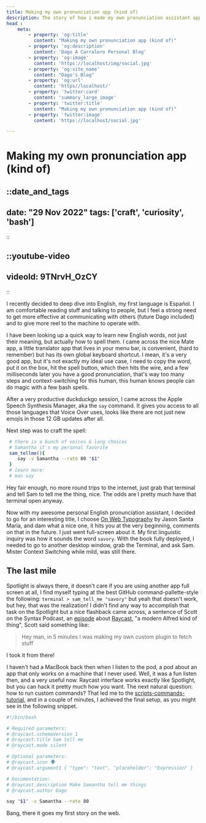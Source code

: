 ```yaml
---
title: Making my own pronunciation app (kind of)
description: The story of how i made my own pronunciation assistant app
head : 
    meta: 
        - property: 'og:title'
          content: "Making my own pronunciation app (kind of)"
        - property: 'og:description'
          content: 'Dago A Carralero Personal Blog'
        - property: 'og:image'
          content: 'https://localhost/img/social.jpg'
        - property: 'og:site_name'
          content: "Dago's Blog"
        - property: 'og:url'
          content: 'https//localhost/'
        - property: 'twitter:card'
          content: 'summary_large_image'
        - property: 'twitter:title'
          content: "Making my own pronunciation app (kind of)"
        - property: 'twitter:image'
          content: 'https://localhost/social.jpg'

---
```


# Making my own pronunciation app (kind of)

::date_and_tags
---
date: "29 Nov 2022"
tags: ['craft', 'curiosity', 'bash']
---
::



::youtube-video
---
videoId: 9TNrvH_OzCY
---
::

I recently decided to deep dive into English, my first language is Español. I am comfortable reading stuff and talking to people, but I feel a strong need to get more effective at communicating with others (future Dago included) and to give more reel to the machine to operate with.

I have been looking up a quick way to learn new English words, not just their meaning, but actually how to spell them. I came across the nice Mate app, a little translator app that lives in your menu bar, is convenient, (hard to remember) but has its own global keyboard shortcut. I mean, it's a very good app, but it's not exactly my ideal use case, I need to copy the word, put it on the box, hit the spell button, which then hits the wire, and a few milliseconds later you have a good pronunciation, that's way too many steps and context-switching for this human, this human knows people can do magic with a few bash spells.

After a very productive duckduckgo session, I came across the Apple Speech Synthesis Manager, aka the `say` command. It gives you access to all those languages that Voice Over uses, looks like there are not just new emojis in those 12 GB updates after all.

Next step was to craft the spell:
```bash
 # there is a bunch of voices & lang choices
 # Samantha it's my personal favorite
 sam_tellme(){
    say -v Samantha --rate 80 "$1"
 }
 # learn more:
 # man say
```

Hey fair enough, no more round trips to the internet, just grab that terminal and tell Sam to tell me the thing, nice. The odds are I pretty much have that terminal open anyway.

Now with my awesome personal English pronunciation assistant, I decided to go for an interesting title, I choose [On Web Typography](https://abookapart.com/products/on-web-typography) by Jason Santa Maria, and dam what a nice one, it hits you at the very beginning, comments on that in the future. I just went full-screen about it. My first linguistic inquiry was how it sounds the word `savory`. With the book fully deployed, I needed to go to another desktop window, grab the Terminal, and ask Sam. Mister Context Switching while mild, was still there.


## The last mile

Spotlight is always there, it doesn't care if you are using another app full screen at all, I find myself typing at the best GitHub command-pallette-style the following: `terminal > sam_tell_me "savory"` but yeah that doesn't work, but hey, that was the realization! I didn't find any way to accomplish that task on the Spotlight but a nice flashback came across, a sentence of Scott on the Syntax Podcast, an [episode](https://syntax.fm/show/511/supper-club-raycast-with-thomas-mann) about [Raycast](https://www.raycast.com), "a modern Alfred kind of thing", Scott said something like: 

> Hey man, in 5 minutes I was making my own custom plugin to fetch stuff

I took it from there!

I haven't had a MacBook back then when I listen to the pod, a pod about an app that only works on a machine that I never used. Well, it was a fun listen then, and a very useful now. Raycast interface works exactly like Spotlight, but you can hack it pretty much how you want. The next natural question: how to run custom commands? That led me to the [scripts-commands-tutorial](https://www.raycast.com/blog/getting-started-with-script-commands), and in a couple of minutes, I achieved the final setup, as you might see in the following snippet.


```bash
#!/bin/bash

# Required parameters:
# @raycast.schemaVersion 1
# @raycast.title Sam tell me 
# @raycast.mode silent

# Optional parameters:
# @raycast.icon 🗣
# @raycast.argument1 { "type": "text", "placeholder": "Expression" }

# Documentation:
# @raycast.description Make Samantha tell me things
# @raycast.author Dago

say "$1" -v Samantha --rate 80

```


Bang, there it goes my first story on the web.
